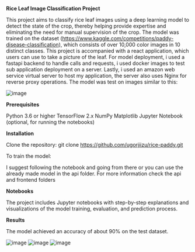 **Rice Leaf Image Classification Project**

This project aims to classify rice leaf images using a deep learning model to detect the state of the crop, 
thereby helping provide expertise and eliminating the need for manual supervision of the crop.
The model was trained on the dataset (https://www.kaggle.com/competitions/paddy-disease-classification), 
which consists of over 10,000 color images in 10 distinct classes.
This project is accompanied with a react application, which users can use to take a picture of the leaf.
For model deployment, i used a fastapi backend to handle calls and requests, i used docker images to test sub application deployment on a server.
Lastly, i used an amazon web service virtual server to host my application, the server also uses Nginx for reverse proxy operations.
The model was test on images similar to this:

![image](https://user-images.githubusercontent.com/66518563/214966450-bd2e49f6-ac36-48f9-bc0b-b8b97506c495.png)

**Prerequisites**

Python 3.6 or higher
TensorFlow 2.x
NumPy
Matplotlib
Jupyter Notebook (optional, for running the notebooks)


**Installation**

Clone the repository:
git clone https://github.com/ugorjiizu/rice-paddy.git

To train the model:

I suggest following the notebook and going from there or you can use the already made model in the api folder.
For more information check the api and frontend folders

**Notebooks**

The project includes Jupyter notebooks with step-by-step explanations and visualizations of the model training, evaluation, and prediction process.

**Results**

The model achieved an accuracy of about 90% on the test dataset.

![image](https://user-images.githubusercontent.com/66518563/214966510-c6174877-26f1-4a52-9262-1096eda821a1.png)
![image](https://user-images.githubusercontent.com/66518563/214966622-87e65a9d-6ad9-472d-9f1f-c28bc69a01ac.png)
![image](https://user-images.githubusercontent.com/66518563/214965977-93afd086-328f-4e24-a919-65c7e4b58bd5.png)


